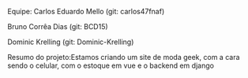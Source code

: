 Equipe: 
Carlos Eduardo Mello (git: carlos47fnaf)

Bruno Corrêa Dias (git: BCD15)

Dominic Krelling (git: Dominic-Krelling)

Resumo do projeto:Estamos criando um site de moda geek, com a cara sendo o celular, com o estoque em vue e o backend em django